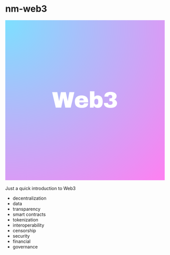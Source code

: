 # nm-web3

![web3](./public/web3-miniature.png)

Just a quick introduction to Web3

- decentralization
- data
- transparency
- smart contracts
- tokenization
- interoperability
- censorship
- security
- financial
- governance
